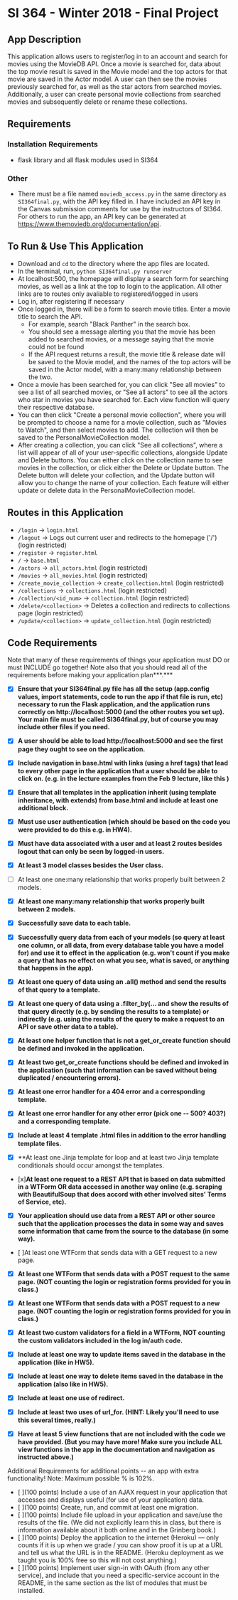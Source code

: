 # SI 364 - Winter 2018 - Final Project

## App Description 

This application allows users to register/log in to an account and search for movies using the MovieDB API. Once a movie is searched for, data about the top movie result is saved in the Movie model and the top actors for that movie are saved in the Actor model. A user can then see the movies previously searched for, as well as the star actors from searched movies. Additionally, a user can create personal movie collections from searched movies and subsequently delete or rename these collections. 

## Requirements
### Installation Requirements

* flask library and all flask modules used in SI364

### Other

* There must be a file named `moviedb_access.py` in the same directory as `SI364final.py`, with the API key filled in. I have included an API key in the Canvas submission comments for use by the instructors of SI364. For others to run the app, an API key can be generated at https://www.themoviedb.org/documentation/api.


## To Run & Use This Application


* Download and `cd` to the directory where the app files are located.
* In the terminal, run, `python SI364final.py runserver`
* At localhost:500, the homepage will display a search form for searching movies, as well as a link at the top to login to the application. All other links are to routes only avaliable to registered/logged in users
* Log in, after registering if necessary
* Once logged in, there will be a form to search movie titles. Enter a movie title to search the API.
    * For example, search "Black Panther" in the search box.
    * You should see a message alerting you that the movie has been added to searched movies, or a message saying that the movie could not be found
    * If the API request returns a result, the movie title & release date will be saved to the Movie model, and the names of the top actors will be saved in the Actor model, with a many:many relationship between the two.
* Once a movie has been searched for, you can click "See all movies" to see a list of all searched movies, or "See all actors" to see all the actors who star in movies you have searched for. Each view function will query their respective database.
* You can then click "Create a personal movie collection", where you will be prompted to choose a name for a movie collection, such as "Movies to Watch", and then select movies to add. The collection will then be saved to the PersonalMovieCollection model.
* After creating a collection, you can click "See all collections", where a list will appear of all of your user-specific collections, alongside Update and Delete buttons. You can either click on the collection name to see movies in the collection, or click either the Delete or Update button. The Delete button will delete your collection, and the Update button will allow you to change the name of your collection. Each feature will either update or delete data in the PersonalMovieCollection model.


## Routes in this Application

* `/login` -> `login.html`
* `/logout` -> Logs out current user and redirects to the homepage ('/') (login restricted)
* `/register` -> `register.html` 
* `/` -> `base.html`
* `/actors` -> `all_actors.html` (login restricted)
* `/movies` -> `all_movies.html` (login restricted)
* `/create_movie_collection` -> `create_collection.html` (login restricted)
* `/collections` -> `collections.html` (login restricted)
* `/collection/<id_num>` -> `collection.html` (login restricted)
* `/delete/<collection>` -> Deletes a collection and redirects to collections page (login restricted)
* `/update/<collection>` -> `update_collection.html` (login restricted)


## Code Requirements
Note that many of these requirements of things your application must DO or must INCLUDE go together! Note also that you should read all of the requirements before making your application plan***.***

 - [x] **Ensure that your SI364final.py file has all the setup (app.config values, import statements, code to run the app if that file is run, etc) necessary to run the Flask application, and the application runs correctly on http://localhost:5000 (and the other routes you set up). Your main file must be called SI364final.py, but of course you may include other files if you need.**

 - [x] **A user should be able to load http://localhost:5000 and see the first page they ought to see on the application.**

 - [x] **Include navigation in base.html with links (using a href tags) that lead to every other page in the application that a user should be able to click on. (e.g. in the lecture examples from the Feb 9 lecture, like this )**

 - [x] **Ensure that all templates in the application inherit (using template inheritance, with extends) from base.html and include at least one additional block.**

 - [x] **Must use user authentication (which should be based on the code you were provided to do this e.g. in HW4).**

 - [x] **Must have data associated with a user and at least 2 routes besides logout that can only be seen by logged-in users.**

 - [x] **At least 3 model classes besides the User class.**

 - [ ] At least one one:many relationship that works properly built between 2 models.

 - [x] **At least one many:many relationship that works properly built between 2 models.**

 - [x] **Successfully save data to each table.**

 - [x] **Successfully query data from each of your models (so query at least one column, or all data, from every database table you have a model for) and use it to effect in the application (e.g. won't count if you make a query that has no effect on what you see, what is saved, or anything that happens in the app).**

 - [x] **At least one query of data using an .all() method and send the results of that query to a template.**

 - [x] **At least one query of data using a .filter_by(... and show the results of that query directly (e.g. by sending the results to a template) or indirectly (e.g. using the results of the query to make a request to an API or save other data to a table).**

 - [x] **At least one helper function that is not a get_or_create function should be defined and invoked in the application.**

 - [x] **At least two get_or_create functions should be defined and invoked in the application (such that information can be saved without being duplicated / encountering errors).**

 - [x] **At least one error handler for a 404 error and a corresponding template.**

 - [x] **At least one error handler for any other error (pick one -- 500? 403?) and a corresponding template.**

 - [x] **Include at least 4 template .html files in addition to the error handling template files.**

 - [x] **At least one Jinja template for loop and at least two Jinja template conditionals should occur amongst the templates.
 
 - [x]**At least one request to a REST API that is based on data submitted in a WTForm OR data accessed in another way online (e.g. scraping with BeautifulSoup that does accord with other involved sites' Terms of Service, etc).**

 - [x] **Your application should use data from a REST API or other source such that the application processes the data in some way and saves some information that came from the source to the database (in some way).**
 
 - [ ]At least one WTForm that sends data with a GET request to a new page.

 - [x] **At least one WTForm that sends data with a POST request to the same page. (NOT counting the login or registration forms provided for you in class.)**

 - [x] **At least one WTForm that sends data with a POST request to a new page. (NOT counting the login or registration forms provided for you in class.)**

 - [x] **At least two custom validators for a field in a WTForm, NOT counting the custom validators included in the log in/auth code.**

 - [x] **Include at least one way to update items saved in the database in the application (like in HW5).**

 - [x] **Include at least one way to delete items saved in the database in the application (also like in HW5).**

 - [x] **Include at least one use of redirect.**

 - [x] **Include at least two uses of url_for. (HINT: Likely you'll need to use this several times, really.)**

 - [x] **Have at least 5 view functions that are not included with the code we have provided. (But you may have more! Make sure you include ALL view functions in the app in the documentation and navigation as instructed above.)**

Additional Requirements for additional points -- an app with extra functionality!
Note: Maximum possible % is 102%.

 - [ ](100 points) Include a use of an AJAX request in your application that accesses and displays useful (for use of your application) data.
 - [ ](100 points) Create, run, and commit at least one migration.
 - [ ](100 points) Include file upload in your application and save/use the results of the file. (We did not explicitly learn this in class, but there is information available about it both online and in the Grinberg book.)
 - [ ](100 points) Deploy the application to the internet (Heroku) — only counts if it is up when we grade / you can show proof it is up at a URL and tell us what the URL is in the README. (Heroku deployment as we taught you is 100% free so this will not cost anything.)
 - [ ](100 points) Implement user sign-in with OAuth (from any other service), and include that you need a specific-service account in the README, in the same section as the list of modules that must be installed.

